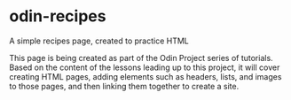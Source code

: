 # odin-recipes
A simple recipes page, created to practice HTML

This page is being created as part of the Odin Project
series of tutorials. Based on the content of the lessons
leading up to this project, it will cover creating HTML
pages, adding elements such as headers, lists, and images
to those pages, and then linking them together to create a site.